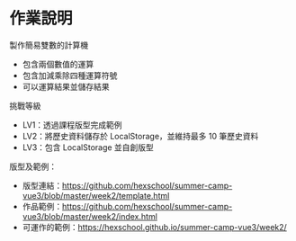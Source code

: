 # 作業說明
製作簡易雙數的計算機
- 包含兩個數值的運算
- 包含加減乘除四種運算符號
- 可以運算結果並儲存結果

挑戰等級
- LV1：透過課程版型完成範例
- LV2：將歷史資料儲存於 LocalStorage，並維持最多 10 筆歷史資料
- LV3：包含 LocalStorage 並自創版型

版型及範例：
- 版型連結：https://github.com/hexschool/summer-camp-vue3/blob/master/week2/template.html
- 作品範例：https://github.com/hexschool/summer-camp-vue3/blob/master/week2/index.html
- 可運作的範例：https://hexschool.github.io/summer-camp-vue3/week2/